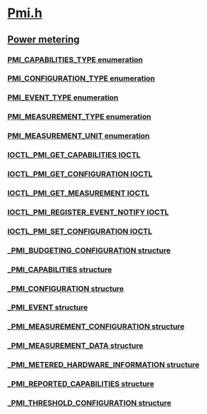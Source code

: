 # [Pmi.h](index.md)
## [Power metering](../_powermeter/index.md)
### [PMI_CAPABILITIES_TYPE enumeration](../pmi/ne-pmi-pmi_capabilities_type.md)
### [PMI_CONFIGURATION_TYPE enumeration](../pmi/ne-pmi-pmi_configuration_type.md)
### [PMI_EVENT_TYPE enumeration](../pmi/ne-pmi-pmi_event_type.md)
### [PMI_MEASUREMENT_TYPE enumeration](../pmi/ne-pmi-pmi_measurement_type.md)
### [PMI_MEASUREMENT_UNIT enumeration](../pmi/ne-pmi-pmi_measurement_unit.md)
### [IOCTL_PMI_GET_CAPABILITIES IOCTL](../pmi/ni-pmi-ioctl_pmi_get_capabilities.md)
### [IOCTL_PMI_GET_CONFIGURATION IOCTL](../pmi/ni-pmi-ioctl_pmi_get_configuration.md)
### [IOCTL_PMI_GET_MEASUREMENT IOCTL](../pmi/ni-pmi-ioctl_pmi_get_measurement.md)
### [IOCTL_PMI_REGISTER_EVENT_NOTIFY IOCTL](../pmi/ni-pmi-ioctl_pmi_register_event_notify.md)
### [IOCTL_PMI_SET_CONFIGURATION IOCTL](../pmi/ni-pmi-ioctl_pmi_set_configuration.md)
### [_PMI_BUDGETING_CONFIGURATION structure](../pmi/ns-pmi-_pmi_budgeting_configuration.md)
### [_PMI_CAPABILITIES structure](../pmi/ns-pmi-_pmi_capabilities.md)
### [_PMI_CONFIGURATION structure](../pmi/ns-pmi-_pmi_configuration.md)
### [_PMI_EVENT structure](../pmi/ns-pmi-_pmi_event.md)
### [_PMI_MEASUREMENT_CONFIGURATION structure](../pmi/ns-pmi-_pmi_measurement_configuration.md)
### [_PMI_MEASUREMENT_DATA structure](../pmi/ns-pmi-_pmi_measurement_data.md)
### [_PMI_METERED_HARDWARE_INFORMATION structure](../pmi/ns-pmi-_pmi_metered_hardware_information.md)
### [_PMI_REPORTED_CAPABILITIES structure](../pmi/ns-pmi-_pmi_reported_capabilities.md)
### [_PMI_THRESHOLD_CONFIGURATION structure](../pmi/ns-pmi-_pmi_threshold_configuration.md)
